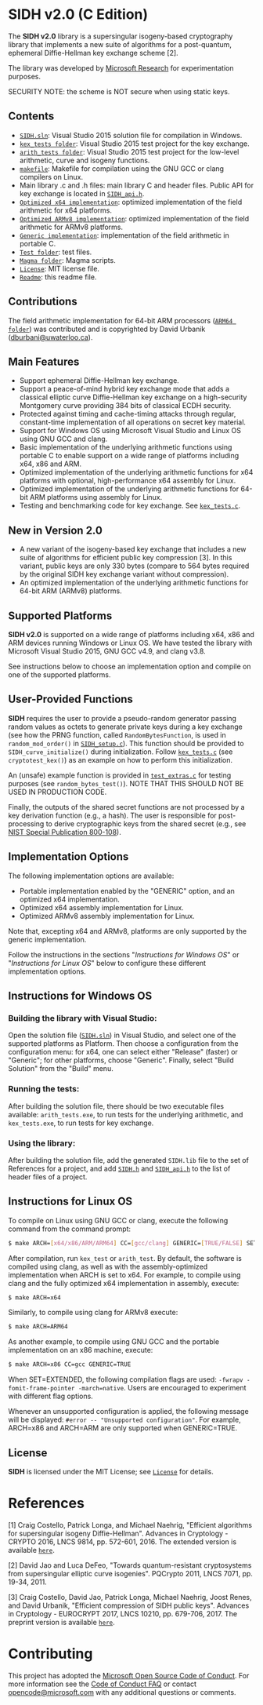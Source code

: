 # SIDH v2.0 (C Edition)

The **SIDH v2.0** library is a supersingular isogeny-based cryptography library that implements a new suite of algorithms for a post-quantum, ephemeral Diffie-Hellman key exchange scheme [2].

The library was developed by [Microsoft Research](http://research.microsoft.com/) for experimentation purposes. 

SECURITY NOTE: the scheme is NOT secure when using static keys.

## Contents

* [`SIDH.sln`](Visual%20Studio/SIDH/SIDH.sln): Visual Studio 2015 solution file for compilation in Windows.
* [`kex_tests folder`](Visual%20Studio/kex_tests/): Visual Studio 2015 test project for the key exchange.
* [`arith_tests folder`](Visual%20Studio/arith_tests/): Visual Studio 2015 test project for the low-level arithmetic, curve and isogeny functions.
* [`makefile`](makefile): Makefile for compilation using the GNU GCC or clang compilers on Linux. 
* Main library .c and .h files: main library C and header files. Public API for key exchange is located in [`SIDH_api.h`](SIDH_api.h).
* [`Optimized x64 implementation`](AMD64/): optimized implementation of the field arithmetic for x64 platforms.        
* [`Optimized ARMv8 implementation`](ARM64/): optimized implementation of the field arithmetic for ARMv8 platforms.
* [`Generic implementation`](generic/): implementation of the field arithmetic in portable C.
* [`Test folder`](tests/): test files.
* [`Magma folder`](SIDH-Magma/): Magma scripts.
* [`License`](LICENSE): MIT license file.
* [`Readme`](README.md): this readme file.

## Contributions

The field arithmetic implementation for 64-bit ARM processors ([`ARM64 folder`](AMD64/)) was contributed and is copyrighted by David Urbanik (dburbani@uwaterloo.ca).

## Main Features

- Support ephemeral Diffie-Hellman key exchange.
- Support a peace-of-mind hybrid key exchange mode that adds a classical elliptic curve Diffie-Hellman key exchange on a high-security Montgomery curve providing 384 bits of classical ECDH security.
- Protected against timing and cache-timing attacks through regular, constant-time implementation of all operations on secret key material.
- Support for Windows OS using Microsoft Visual Studio and Linux OS using GNU GCC and clang.     
- Basic implementation of the underlying arithmetic functions using portable C to enable support on a wide range of platforms including x64, x86 and ARM. 
- Optimized implementation of the underlying arithmetic functions for x64 platforms with optional, high-performance x64 assembly for Linux. 
- Optimized implementation of the underlying arithmetic functions for 64-bit ARM platforms using assembly for Linux.
- Testing and benchmarking code for key exchange. See [`kex_tests.c`](tests/kex_tests.c).

## New in Version 2.0

- A new variant of the isogeny-based key exchange that includes a new suite of algorithms for efficient public key compression [3]. In this variant, public keys are only 330 bytes (compare to 564 bytes required by the original SIDH key exchange variant without compression).  
- An optimized implementation of the underlying arithmetic functions for 64-bit ARM (ARMv8) platforms.

## Supported Platforms

**SIDH v2.0** is supported on a wide range of platforms including x64, x86 and ARM devices running Windows or Linux OS. We have tested the library with Microsoft Visual Studio 2015, GNU GCC v4.9, and clang v3.8.

See instructions below to choose an implementation option and compile on one of the supported platforms.

## User-Provided Functions

**SIDH** requires the user to provide a pseudo-random generator passing random values as octets to generate private keys during a key exchange (see how the PRNG function, called `RandomBytesFunction`, is used in `random_mod_order()` in [`SIDH_setup.c`](SIDH_setup.c)). This function should be provided to `SIDH_curve_initialize()` during initialization. Follow [`kex_tests.c`](tests/kex_tests.c) (see `cryptotest_kex()`) as an example on how to perform this initialization. 

An (unsafe) example function is provided in [`test_extras.c`](tests/test_extras.c) for testing purposes (see `random_bytes_test()`). NOTE THAT THIS SHOULD NOT BE USED IN PRODUCTION CODE. 

Finally, the outputs of the shared secret functions are not processed by a key derivation function (e.g., a hash). The user is responsible for post-processing to derive cryptographic keys from the shared secret (e.g., see [NIST Special Publication 800-108](http://nvlpubs.nist.gov/nistpubs/Legacy/SP/nistspecialpublication800-108.pdf)).     

## Implementation Options

 The following implementation options are available:
- Portable implementation enabled by the "GENERIC" option, and an optimized x64 implementation. 
- Optimized x64 assembly implementation for Linux.
- Optimized ARMv8 assembly implementation for Linux.

Note that, excepting x64 and ARMv8, platforms are only supported by the generic implementation. 

Follow the instructions in the sections "_Instructions for Windows OS_" or "_Instructions for Linux OS_" below to configure these different implementation options.

## Instructions for Windows OS

### Building the library with Visual Studio:

Open the solution file ([`SIDH.sln`](Visual%20Studio/SIDH/SIDH.sln)) in Visual Studio, and select one of the supported platforms as Platform. Then choose a configuration from the configuration menu: for x64, one can select either "Release" (faster) or "Generic"; for other platforms, choose "Generic". Finally, select "Build Solution" from the "Build" menu. 

### Running the tests:

After building the solution file, there should be two executable files available: `arith_tests.exe`, to run tests for the underlying arithmetic, and `kex_tests.exe`, to run tests for key exchange. 

### Using the library:

After building the solution file, add the generated `SIDH.lib` file to the set of References for a project, and add [`SIDH.h`](SIDH.h) and [`SIDH_api.h`](SIDH_api.h) to the list of header files of a project.

## Instructions for Linux OS

To compile on Linux using GNU GCC or clang, execute the following command from the command prompt:

```sh
$ make ARCH=[x64/x86/ARM/ARM64] CC=[gcc/clang] GENERIC=[TRUE/FALSE] SET=[EXTENDED]
```

After compilation, run `kex_test` or `arith_test`.
By default, the software is compiled using clang, as well as with the assembly-optimized implementation when ARCH is set to x64. For example, to compile using clang and the fully optimized x64 implementation in assembly, execute:

```sh
$ make ARCH=x64
```

Similarly, to compile using clang for ARMv8 execute: 

```sh
$ make ARCH=ARM64
```

As another example, to compile using GNU GCC and the portable implementation on an x86 machine, execute:

```sh
$ make ARCH=x86 CC=gcc GENERIC=TRUE
```

When SET=EXTENDED, the following compilation flags are used: `-fwrapv -fomit-frame-pointer -march=native`. Users are encouraged to experiment with different flag options.

Whenever an unsupported configuration is applied, the following message will be displayed: `#error -- "Unsupported configuration"`. For example, ARCH=x86 and ARCH=ARM are only supported when GENERIC=TRUE.

## License

**SIDH** is licensed under the MIT License; see [`License`](LICENSE) for details.

# References

[1]  Craig Costello, Patrick Longa, and Michael Naehrig, "Efficient algorithms for supersingular isogeny Diffie-Hellman". Advances in Cryptology - CRYPTO 2016, LNCS 9814, pp. 572-601, 2016. 
The extended version is available [`here`](http://eprint.iacr.org/2016/413). 

[2]  David Jao and Luca DeFeo, "Towards quantum-resistant cryptosystems from supersingular elliptic curve isogenies". PQCrypto 2011, LNCS 7071, pp. 19-34, 2011. 

[3]  Craig Costello, David Jao, Patrick Longa, Michael Naehrig, Joost Renes, and David Urbanik, "Efficient compression of SIDH public keys". Advances in Cryptology - EUROCRYPT 2017, LNCS 10210, pp. 679-706, 2017. 
The preprint version is available [`here`](http://eprint.iacr.org/2016/963). 

# Contributing

This project has adopted the [Microsoft Open Source Code of Conduct](https://opensource.microsoft.com/codeofconduct/). For more information see the [Code of Conduct FAQ](https://opensource.microsoft.com/codeofconduct/faq/) or contact [opencode@microsoft.com](mailto:opencode@microsoft.com) with any additional questions or comments.
